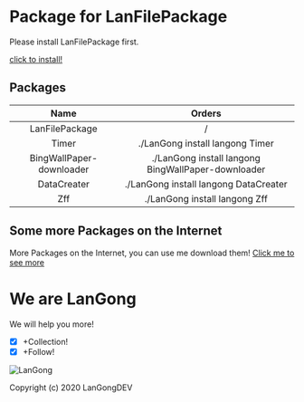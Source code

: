 # Package for LanFilePackage

Please install LanFilePackage first.

[click to install!](https://github.com/langong-dev/LanFilePackage/)

## Packages

| Name | Orders |
|:---:|:---:|
| LanFilePackage | / |
| Timer | ./LanGong install langong Timer |
| BingWallPaper-downloader | ./LanGong install langong BingWallPaper-downloader |
| DataCreater | ./LanGong install langong DataCreater |
| Zff | ./LanGong install langong Zff |

## Some more Packages on the Internet

More Packages on the Internet, you can use me download them!
[Click me to see more](https://langong-dev.github.io/LanFilePackage/)

# We are LanGong

We will help you more!

- [x] +Collection!
- [x] +Follow!

![LanGong](/Package/img/LanGong-BlackLogo.png)

Copyright (c) 2020 LanGongDEV
